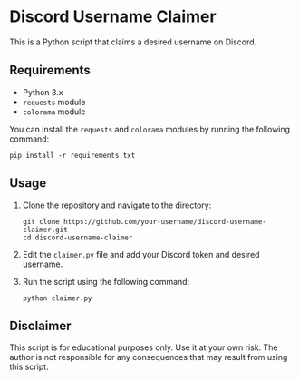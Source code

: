 # Discord Username Claimer

This is a Python script that claims a desired username on Discord.

## Requirements

* Python 3.x
* `requests` module
* `colorama` module

You can install the `requests` and `colorama` modules by running the following command:

```
pip install -r requirements.txt
```

## Usage

1. Clone the repository and navigate to the directory:

   ```
   git clone https://github.com/your-username/discord-username-claimer.git
   cd discord-username-claimer
   ```

2. Edit the `claimer.py` file and add your Discord token and desired username.

3. Run the script using the following command:

   ```
   python claimer.py
   ```

## Disclaimer

This script is for educational purposes only. Use it at your own risk. The author is not responsible for any consequences that may result from using this script.
